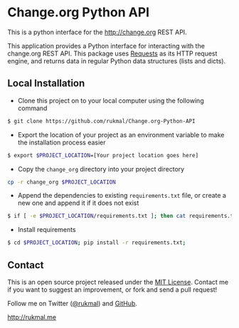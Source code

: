 # Change.org Python API

This is a python interface for the http://change.org REST API.

This application provides a Python interface for interacting with the change.org REST API. This package uses [Requests](http://docs.python-requests.org/en/latest/) as its HTTP request engine, and returns data in regular Python data structures (lists and dicts).

## Local Installation

- Clone this project on to your local computer using the following command
```bash
$ git clone https://github.com/rukmal/Change.org-Python-API
```
- Export the location of your project as an environment variable to make the installation process easier
```bash
$ export $PROJECT_LOCATION=[Your project location goes here]
```
- Copy the ```change_org``` directory into your project directory
```bash
cp -r change_org $PROJECT_LOCATION
```
- Append the dependencies to existing ```requirements.txt``` file, or create a new one and append it if it does not exist
```bash
$ if [ -e $PROJECT_LOCATION/requirements.txt ]; then cat requirements.txt >> $PROJECT_LOCATION/requirements.txt; else cp requirements.txt $PROJECT_LOCATION; fi;
```
- Install requirements
```bash
$ cd $PROJECT_LOCATION; pip install -r requirements.txt;
```

## Contact

This is an open source project released under the [MIT License](LICENSE). Contact me if you want to suggest an improvement, or fork and send a pull request!

Follow me on Twitter ([@rukmal](http://twitter.com/rukmal_w)) and [GitHub](http://github.com/rukmal).

http://rukmal.me
